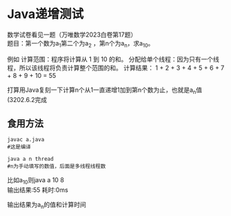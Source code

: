 # Java递增测试
数学试卷看见一题（万唯数学2023白卷第17题）    
题目：第一个数为a<sub>1</sub>第二个为a<sub>2</sub> ，第n个为a<sub>n</sub>，求a<sub>10</sub>。 

例如
计算范围：程序将计算从 1 到 10 的和。
分配给单个线程：因为只有一个线程，所以该线程将负责计算整个范围的和。
计算结果：
1 + 2 + 3 + 4 + 5 + 6 + 7 + 8 + 9 + 10 = 55

打算用Java复刻一下计算n个从1一直递增1加到第n个数为止，也就是a<sub>n</sub>值(3202.6.2完成    

## 食用方法
```
javac a.java
#这是编译
```
```
java a n thread
#n为手动填写的数值，后面是多线程线程数
```
比如a<sub>10</sub>则java a 10 8    
输出结果:55 耗时:0ms

输出结果为a<sub>n</sub>的值和计算时间
